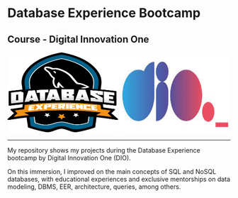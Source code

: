 # Database Experience Bootcamp

## Course - Digital Innovation One 

<img src="https://github.com/raquelcolares/Database_Experience-DIO/blob/main/bootcamp%20image.webp" width="250" height="180">              <img src="https://github.com/raquelcolares/Database_Experience-DIO/blob/main/dio%20logo.jpg" width="250" height="180" >

-------

My repository shows my projects during the Database Experience bootcamp by Digital Innovation One (DIO). 

On this immersion, I improved on the main concepts of SQL and NoSQL databases, with educational experiences and exclusive mentorships on data modeling, DBMS, EER, architecture, queries, among others.

